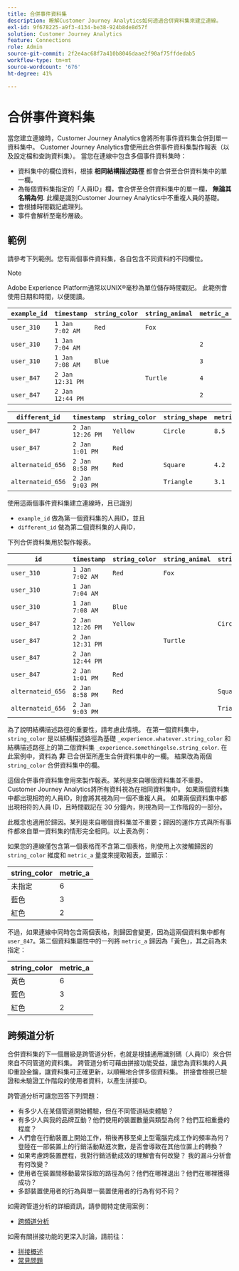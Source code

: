 ```yaml
---
title: 合併事件資料集
description: 瞭解Customer Journey Analytics如何透過合併資料集來建立連線。
exl-id: 9f678225-a9f3-4134-be38-924b8de8d57f
solution: Customer Journey Analytics
feature: Connections
role: Admin
source-git-commit: 2f2e4ac68f7a410b8046daae2f90af75ffdedab5
workflow-type: tm+mt
source-wordcount: '676'
ht-degree: 41%

---
```



# 合併事件資料集

當您建立連線時，Customer Journey Analytics會將所有事件資料集合併到單一資料集中。 Customer Journey Analytics會使用此合併事件資料集製作報表（以及設定檔和查詢資料集）。 當您在連線中包含多個事件資料集時：

* 資料集中的欄位資料，根據 **相同結構描述路徑** 都會合併至合併資料集中的單一欄。
* 為每個資料集指定的「人員ID」欄，會合併至合併資料集中的單一欄， **無論其名稱為何**. 此欄是識別Customer Journey Analytics中不重複人員的基礎。
* 會根據時間戳記處理列。
* 事件會解析至毫秒層級。

## 範例

請參考下列範例。您有兩個事件資料集，各自包含不同資料的不同欄位。

>[!NOTE]
>
>Adobe Experience Platform通常以UNIX®毫秒為單位儲存時間戳記。 此範例會使用日期和時間，以便閱讀。

| `example_id` | `timestamp` | `string_color` | `string_animal` | `metric_a` |
| --- | --- | --- | --- | --- |
| `user_310` | `1 Jan 7:02 AM` | `Red` | `Fox` | |
| `user_310` | `1 Jan 7:04 AM` | | | `2` |
| `user_310` | `1 Jan 7:08 AM` | `Blue` | | `3` |
| `user_847` | `2 Jan 12:31 PM` | | `Turtle` | `4` |
| `user_847` | `2 Jan 12:44 PM` | | | `2` |

| `different_id` | `timestamp` | `string_color` | `string_shape` | `metric_b` |
| --- | --- | --- | --- | --- |
| `user_847` | `2 Jan 12:26 PM` | `Yellow` | `Circle` | `8.5` |
| `user_847` | `2 Jan 1:01 PM` | `Red` | | |
| `alternateid_656` | `2 Jan 8:58 PM` | `Red` | `Square` | `4.2` |
| `alternateid_656` | `2 Jan 9:03 PM` | | `Triangle` | `3.1` |

使用這兩個事件資料集建立連線時，且已識別

* `example_id` 做為第一個資料集的人員ID，並且
* `different_id` 做為第二個資料集的人員ID，

下列合併資料集用於製作報表。

| `id` | `timestamp` | `string_color` | `string_animal` | `string_shape` | `metric_a` | `metric_b` |
| --- | --- | --- | --- | --- | --- | --- |
| `user_310` | `1 Jan 7:02 AM` | `Red` | `Fox` | | | |
| `user_310` | `1 Jan 7:04 AM` | | | | `2` | |
| `user_310` | `1 Jan 7:08 AM` | `Blue` | | | `3` | |
| `user_847` | `2 Jan 12:26 PM` | `Yellow` | | `Circle` | | `8.5` |
| `user_847` | `2 Jan 12:31 PM` | | `Turtle` | | `4` | |
| `user_847` | `2 Jan 12:44 PM` | | | | `2` | |
| `user_847` | `2 Jan 1:01 PM` | `Red` | | | | |
| `alternateid_656` | `2 Jan 8:58 PM` | `Red` | | `Square` | | `4.2` |
| `alternateid_656` | `2 Jan 9:03 PM` | | | `Triangle` | | `3.1` |

為了說明結構描述路徑的重要性，請考慮此情境。 在第一個資料集中， `string_color` 是以結構描述路徑為基礎 `_experience.whatever.string_color` 和結構描述路徑上的第二個資料集  `_experience.somethingelse.string_color`. 在此案例中，資料為 **非** 已合併至所產生合併資料集中的一欄。 結果改為兩個 `string_color` 合併資料集中的欄。

這個合併事件資料集會用來製作報表。某列是來自哪個資料集並不重要。 Customer Journey Analytics將所有資料視為在相同資料集中。 如果兩個資料集中都出現相符的人員ID，則會將其視為同一個不重複人員。 如果兩個資料集中都出現相符的人員 ID，且時間戳記在 30 分鐘內，則視為同一工作階段的一部分。

此概念也適用於歸因。某列是來自哪個資料集並不重要；歸因的運作方式與所有事件都來自單一資料集的情形完全相同。以上表為例：

如果您的連線僅包含第一個表格而不含第二個表格，則使用上次接觸歸因的 `string_color` 維度和 `metric_a` 量度來提取報表，並顯示：

| string_color | metric_a |
| --- | --- |
| 未指定 | 6 |
| 藍色 | 3 |
| 紅色 | 2 |

不過，如果連線中同時包含兩個表格，則歸因會變更，因為這兩個資料集中都有 `user_847`。第二個資料集屬性中的一列將 `metric_a` 歸因為「黃色」，其之前為未指定：

| string_color | metric_a |
| --- | --- |
| 黃色 | 6 |
| 藍色 | 3 |
| 紅色 | 2 |

## 跨頻道分析

合併資料集的下一個層級是跨管道分析，也就是根據通用識別碼（人員ID）來合併來自不同管道的資料集。 跨管道分析可藉由拼接功能受益，讓您為資料集的人員ID重設金鑰，讓資料集可正確更新，以順暢地合併多個資料集。 拼接會檢視已驗證和未驗證工作階段的使用者資料，以產生拼接ID。

跨管道分析可讓您回答下列問題：

* 有多少人在某個管道開始體驗，但在不同管道結束體驗？
* 有多少人與我的品牌互動？他們使用的裝置數量與類型為何？他們互相重疊的程度？
* 人們會在行動裝置上開始工作，稍後再移至桌上型電腦完成工作的頻率為何？登陸在一部裝置上的行銷活動點進次數，是否會導致在其他位置上的轉換？
* 如果考慮跨裝置歷程，我對行銷活動成效的理解會有何改變？ 我的漏斗分析會有何改變？
* 使用者在裝置間移動最常採取的路徑為何？他們在哪裡退出？他們在哪裡獲得成功？
* 多部裝置使用者的行為與單一裝置使用者的行為有何不同？


如需跨管道分析的詳細資訊，請參閱特定使用案例：

* [跨頻道分析](../use-cases/cross-channel/cross-channel.md)

如需有關拼接功能的更深入討論，請前往：

* [拼接概述](/help/stitching/overview.md)
* [常見問題](/help/stitching/faq.md)


